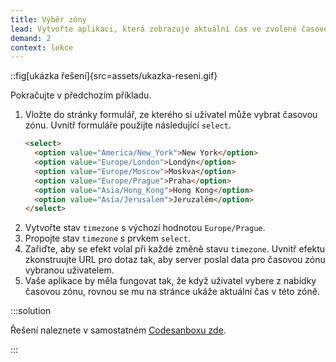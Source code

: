 ```yaml
---
title: Výběr zóny
lead: Vytvořte aplikaci, která zobrazuje aktuální čas ve zvolené časové zóně.
demand: 2
context: lekce
---
```


::fig[ukázka řešení]{src=assets/ukazka-reseni.gif}

Pokračujte v předchozím příkladu.

1. Vložte do stránky formulář, ze kterého si uživatel může vybrat časovou zónu. Uvnitř formuláře použijte následující `select`.
   ```html
   <select>
     <option value="America/New_York">New York</option>
     <option value="Europe/London">Londýn</option>
     <option value="Europe/Moscow">Moskva</option>
     <option value="Europe/Prague">Praha</option>
     <option value="Asia/Hong_Kong">Hong Kong</option>
     <option value="Asia/Jerusalem">Jeruzalém</option>
   </select>
   ```
1. Vytvořte stav `timezone` s výchozí hodnotou `Europe/Prague`.
1. Propojte stav `timezone` s prvkem `select`.
1. Zařiďte, aby se efekt volal při každé změně stavu `timezone`. Uvnitř efektu zkonstruujte URL pro dotaz tak, aby server poslal data pro časovou zónu vybranou uživatelem.
1. Vaše aplikace by měla fungovat tak, že když uživatel vybere z nabídky časovou zónu, rovnou se mu na stránce ukáže aktuální čas v této zóně.

:::solution

Řešení naleznete v samostatném [Codesanboxu zde](https://codesandbox.io/s/da-web-vyber-zony-mlvz2e?file=/src/App.jsx).

:::

